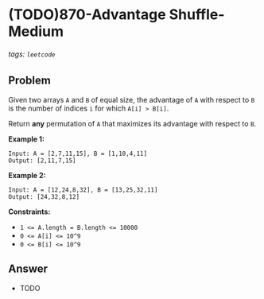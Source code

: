 # (TODO)870-Advantage Shuffle-Medium
###### tags: `leetcode`
## Problem
Given two arrays `A` and `B` of equal size, the advantage of `A` with respect to `B` is the number of indices `i` for which `A[i] > B[i]`.

Return **any** permutation of `A` that maximizes its advantage with respect to `B`.

**Example 1:**
```
Input: A = [2,7,11,15], B = [1,10,4,11]
Output: [2,11,7,15]
```

**Example 2:**
```
Input: A = [12,24,8,32], B = [13,25,32,11]
Output: [24,32,8,12]
```


**Constraints:**
- `1 <= A.length = B.length <= 10000`
- `0 <= A[i] <= 10^9`
- `0 <= B[i] <= 10^9`



## Answer
- TODO
